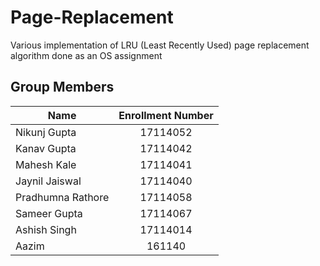 # Page-Replacement
Various implementation of LRU (Least Recently Used) page replacement algorithm done as an OS assignment

## Group Members

| Name              | Enrollment Number |
| -------------     |:-------------:    |
| Nikunj Gupta      |   17114052        |
| Kanav Gupta       |   17114042        |
| Mahesh Kale       |   17114041        |
| Jaynil Jaiswal    |   17114040        |
| Pradhumna Rathore |   17114058        |
| Sameer Gupta      |   17114067        |
| Ashish Singh      |   17114014        |
| Aazim             |   161140          |

